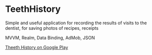 # TeethHistory

Simple and useful application for recording the results of visits to the dentist, for saving photos of recipes, receipts 

MVVM, Realm, Data Binding, AdMob, JSON

[Theeth History on Google Play](https://play.google.com/store/apps/details?id=com.appsverse.teethhistory)
